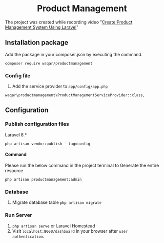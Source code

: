 <p align="center">
    <h1 align="center">Product Management</h1>
</p>

The project was created while recording video "[Create Product Management System Using Laravel](https://youtu.be/D2xPWj-682E)"

## Installation package


Add the package in your composer.json by executing the command.

```
composer require waqar/productmanagement
```
### Config file

1. Add the service provider to `app/config/app.php`
```
waqar\productmanagement\ProductManagementServiceProvider::class,
```
## Configuration

### Publish configuration  files

Laravel 8.\*

```
php artisan vendor:publish --tag=config
```

#### Command 
Please run the below command in the project terminal to Generate the entire resource

```
php artisan productmanagement:admin
```
### Database

1. Migrate database table `php artisan migrate`


### Run Server

1. `php artisan serve` or Laravel Homestead
1. Visit `localhost:8000/dashboard` in your browser after `user authentication`.


